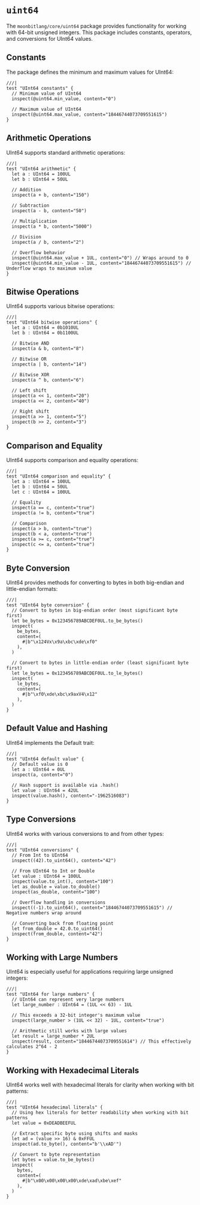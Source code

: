# `uint64`

The `moonbitlang/core/uint64` package provides functionality for working with 64-bit unsigned integers. This package includes constants, operators, and conversions for UInt64 values.

## Constants

The package defines the minimum and maximum values for UInt64:

```moonbit
///|
test "UInt64 constants" {
  // Minimum value of UInt64
  inspect(@uint64.min_value, content="0")

  // Maximum value of UInt64
  inspect(@uint64.max_value, content="18446744073709551615")
}
```

## Arithmetic Operations

UInt64 supports standard arithmetic operations:

```moonbit
///|
test "UInt64 arithmetic" {
  let a : UInt64 = 100UL
  let b : UInt64 = 50UL

  // Addition
  inspect(a + b, content="150")

  // Subtraction
  inspect(a - b, content="50")

  // Multiplication
  inspect(a * b, content="5000")

  // Division
  inspect(a / b, content="2")

  // Overflow behavior
  inspect(@uint64.max_value + 1UL, content="0") // Wraps around to 0
  inspect(@uint64.min_value - 1UL, content="18446744073709551615") // Underflow wraps to maximum value
}
```

## Bitwise Operations

UInt64 supports various bitwise operations:

```moonbit
///|
test "UInt64 bitwise operations" {
  let a : UInt64 = 0b1010UL
  let b : UInt64 = 0b1100UL

  // Bitwise AND
  inspect(a & b, content="8")

  // Bitwise OR
  inspect(a | b, content="14")

  // Bitwise XOR
  inspect(a ^ b, content="6")

  // Left shift
  inspect(a << 1, content="20")
  inspect(a << 2, content="40")

  // Right shift
  inspect(a >> 1, content="5")
  inspect(b >> 2, content="3")
}
```

## Comparison and Equality

UInt64 supports comparison and equality operations:

```moonbit
///|
test "UInt64 comparison and equality" {
  let a : UInt64 = 100UL
  let b : UInt64 = 50UL
  let c : UInt64 = 100UL

  // Equality
  inspect(a == c, content="true")
  inspect(a != b, content="true")

  // Comparison
  inspect(a > b, content="true")
  inspect(b < a, content="true")
  inspect(a >= c, content="true")
  inspect(c <= a, content="true")
}
```

## Byte Conversion

UInt64 provides methods for converting to bytes in both big-endian and little-endian formats:

```moonbit
///|
test "UInt64 byte conversion" {
  // Convert to bytes in big-endian order (most significant byte first)
  let be_bytes = 0x123456789ABCDEF0UL.to_be_bytes()
  inspect(
    be_bytes,
    content=(
      #|b"\x124Vx\x9a\xbc\xde\xf0"
    ),
  )

  // Convert to bytes in little-endian order (least significant byte first)
  let le_bytes = 0x123456789ABCDEF0UL.to_le_bytes()
  inspect(
    le_bytes,
    content=(
      #|b"\xf0\xde\xbc\x9axV4\x12"
    ),
  )
}
```

## Default Value and Hashing

UInt64 implements the Default trait:

```moonbit
///|
test "UInt64 default value" {
  // Default value is 0
  let a : UInt64 = 0UL
  inspect(a, content="0")

  // Hash support is available via .hash()
  let value : UInt64 = 42UL
  inspect(value.hash(), content="-1962516083")
}
```

## Type Conversions

UInt64 works with various conversions to and from other types:

```moonbit
///|
test "UInt64 conversions" {
  // From Int to UInt64
  inspect((42).to_uint64(), content="42")

  // From UInt64 to Int or Double
  let value : UInt64 = 100UL
  inspect(value.to_int(), content="100")
  let as_double = value.to_double()
  inspect(as_double, content="100")

  // Overflow handling in conversions
  inspect((-1).to_uint64(), content="18446744073709551615") // Negative numbers wrap around

  // Converting back from floating point
  let from_double = 42.0.to_uint64()
  inspect(from_double, content="42")
}
```

## Working with Large Numbers

UInt64 is especially useful for applications requiring large unsigned integers:

```moonbit
///|
test "UInt64 for large numbers" {
  // UInt64 can represent very large numbers
  let large_number : UInt64 = (1UL << 63) - 1UL

  // This exceeds a 32-bit integer's maximum value
  inspect(large_number > (1UL << 32) - 1UL, content="true")

  // Arithmetic still works with large values
  let result = large_number * 2UL
  inspect(result, content="18446744073709551614") // This effectively calculates 2^64 - 2
}
```

## Working with Hexadecimal Literals

UInt64 works well with hexadecimal literals for clarity when working with bit patterns:

```moonbit
///|
test "UInt64 hexadecimal literals" {
  // Using hex literals for better readability when working with bit patterns
  let value = 0xDEADBEEFUL

  // Extract specific byte using shifts and masks
  let ad = (value >> 16) & 0xFFUL
  inspect(ad.to_byte(), content="b'\\xAD'")

  // Convert to byte representation
  let bytes = value.to_be_bytes()
  inspect(
    bytes,
    content=(
      #|b"\x00\x00\x00\x00\xde\xad\xbe\xef"
    ),
  )
}
```
